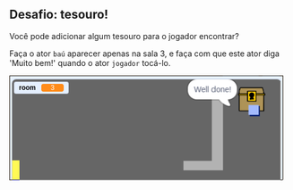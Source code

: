 ## Desafio: tesouro!

Você pode adicionar algum tesouro para o jogador encontrar?

Faça o ator `baú` aparecer apenas na sala 3, e faça com que este ator diga 'Muito bem!' quando o ator `jogador` tocá-lo.

![captura de tela](images/world-treasure.png)